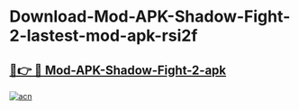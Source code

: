 # Download-Mod-APK-Shadow-Fight-2-lastest-mod-apk-rsi2f

<h2><a href="https://apkcomod.com?title=Mod-APK-Shadow-Fight-2">🔗👉 🔴 Mod-APK-Shadow-Fight-2-apk </a></h2>

[![acn](https://github.com/user-attachments/assets/0f9c940e-d8b0-45ae-aac7-cd30a18b3e1c)](https://apkcomod.com?title=Mod-APK-Shadow-Fight-2)
